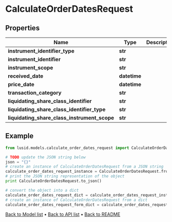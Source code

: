 # CalculateOrderDatesRequest


## Properties
Name | Type | Description | Notes
------------ | ------------- | ------------- | -------------
**instrument_identifier_type** | **str** |  | 
**instrument_identifier** | **str** |  | 
**instrument_scope** | **str** |  | [optional] 
**received_date** | **datetime** |  | [optional] 
**price_date** | **datetime** |  | [optional] 
**transaction_category** | **str** |  | [optional] 
**liquidating_share_class_identifier** | **str** |  | [optional] 
**liquidating_share_class_identifier_type** | **str** |  | [optional] 
**liquidating_share_class_instrument_scope** | **str** |  | [optional] 

## Example

```python
from lusid.models.calculate_order_dates_request import CalculateOrderDatesRequest

# TODO update the JSON string below
json = "{}"
# create an instance of CalculateOrderDatesRequest from a JSON string
calculate_order_dates_request_instance = CalculateOrderDatesRequest.from_json(json)
# print the JSON string representation of the object
print CalculateOrderDatesRequest.to_json()

# convert the object into a dict
calculate_order_dates_request_dict = calculate_order_dates_request_instance.to_dict()
# create an instance of CalculateOrderDatesRequest from a dict
calculate_order_dates_request_form_dict = calculate_order_dates_request.from_dict(calculate_order_dates_request_dict)
```
[Back to Model list](../README.md#documentation-for-models) &#8226; [Back to API list](../README.md#documentation-for-api-endpoints) &#8226; [Back to README](../README.md)


